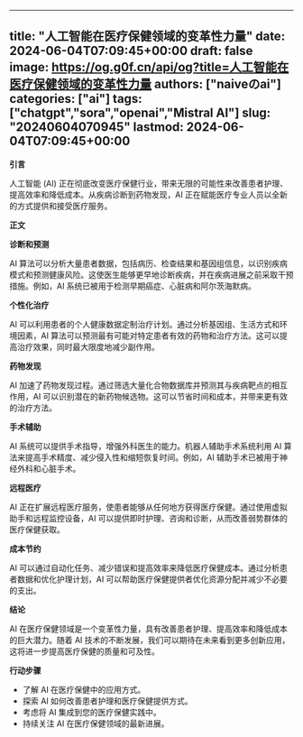 
---
title: "人工智能在医疗保健领域的变革性力量"
date: 2024-06-04T07:09:45+00:00
draft: false
image: https://og.g0f.cn/api/og?title=人工智能在医疗保健领域的变革性力量
authors: ["naiveのai"]
categories: ["ai"]
tags: ["chatgpt","sora","openai","Mistral AI"]
slug: "20240604070945"
lastmod: 2024-06-04T07:09:45+00:00
---
**引言**

人工智能 (AI) 正在彻底改变医疗保健行业，带来无限的可能性来改善患者护理、提高效率和降低成本。从疾病诊断到药物发现，AI 正在赋能医疗专业人员以全新的方式提供和接受医疗服务。

**正文**

**诊断和预测**

AI 算法可以分析大量患者数据，包括病历、检查结果和基因组信息，以识别疾病模式和预测健康风险。这使医生能够更早地诊断疾病，并在疾病进展之前采取干预措施。例如，AI 系统已被用于检测早期癌症、心脏病和阿尔茨海默病。

**个性化治疗**

AI 可以利用患者的个人健康数据定制治疗计划。通过分析基因组、生活方式和环境因素，AI 算法可以预测最有可能对特定患者有效的药物和治疗方法。这可以提高治疗效果，同时最大限度地减少副作用。

**药物发现**

AI 加速了药物发现过程。通过筛选大量化合物数据库并预测其与疾病靶点的相互作用，AI 可以识别潜在的新药物候选物。这可以节省时间和成本，并带来更有效的治疗方法。

**手术辅助**

AI 系统可以提供手术指导，增强外科医生的能力。机器人辅助手术系统利用 AI 算法来提高手术精度、减少侵入性和缩短恢复时间。例如，AI 辅助手术已被用于神经外科和心脏手术。

**远程医疗**

AI 正在扩展远程医疗服务，使患者能够从任何地方获得医疗保健。通过使用虚拟助手和远程监控设备，AI 可以提供即时护理、咨询和诊断，从而改善弱势群体的医疗保健获取。

**成本节约**

AI 可以通过自动化任务、减少错误和提高效率来降低医疗保健成本。通过分析患者数据和优化护理计划，AI 可以帮助医疗保健提供者优化资源分配并减少不必要的支出。

**结论**

AI 在医疗保健领域是一个变革性力量，具有改善患者护理、提高效率和降低成本的巨大潜力。随着 AI 技术的不断发展，我们可以期待在未来看到更多创新应用，这将进一步提高医疗保健的质量和可及性。

**行动步骤**

* 了解 AI 在医疗保健中的应用方式。
* 探索 AI 如何改善患者护理和医疗保健提供方式。
* 考虑将 AI 集成到您的医疗保健实践中。
* 持续关注 AI 在医疗保健领域的最新进展。